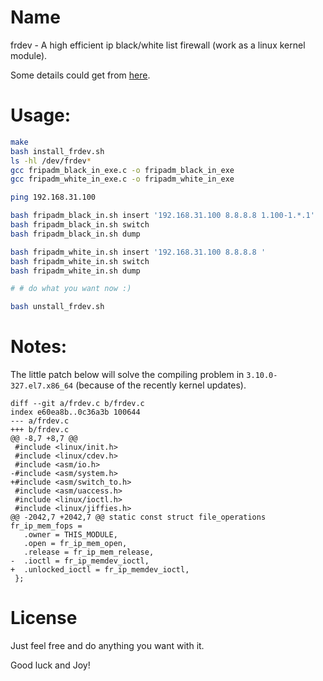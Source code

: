 # Name

frdev - A high efficient ip black/white list firewall (work as a linux kernel module).

Some details could get from [here](http://www.cnblogs.com/SwordTao/p/3824980.html).

# Usage:

```bash
make 
bash install_frdev.sh
ls -hl /dev/frdev*
gcc fripadm_black_in_exe.c -o fripadm_black_in_exe
gcc fripadm_white_in_exe.c -o fripadm_white_in_exe

ping 192.168.31.100 

bash fripadm_black_in.sh insert '192.168.31.100 8.8.8.8 1.100-1.*.1'
bash fripadm_black_in.sh switch
bash fripadm_black_in.sh dump

bash fripadm_white_in.sh insert '192.168.31.100 8.8.8.8 '
bash fripadm_white_in.sh switch
bash fripadm_white_in.sh dump

# # do what you want now :)

bash unstall_frdev.sh
```

# Notes:

The little patch below will solve the compiling problem in `3.10.0-327.el7.x86_64` (because of the recently kernel updates).

```
diff --git a/frdev.c b/frdev.c
index e60ea8b..0c36a3b 100644
--- a/frdev.c
+++ b/frdev.c
@@ -8,7 +8,7 @@
 #include <linux/init.h>
 #include <linux/cdev.h>
 #include <asm/io.h>
-#include <asm/system.h>
+#include <asm/switch_to.h>
 #include <asm/uaccess.h>
 #include <linux/ioctl.h>
 #include <linux/jiffies.h>
@@ -2042,7 +2042,7 @@ static const struct file_operations fr_ip_mem_fops =
   .owner = THIS_MODULE,
   .open = fr_ip_mem_open,
   .release = fr_ip_mem_release,
-  .ioctl = fr_ip_memdev_ioctl,
+  .unlocked_ioctl = fr_ip_memdev_ioctl,
 };
```

# License

Just feel free and do anything you want with it. 

Good luck and Joy!
